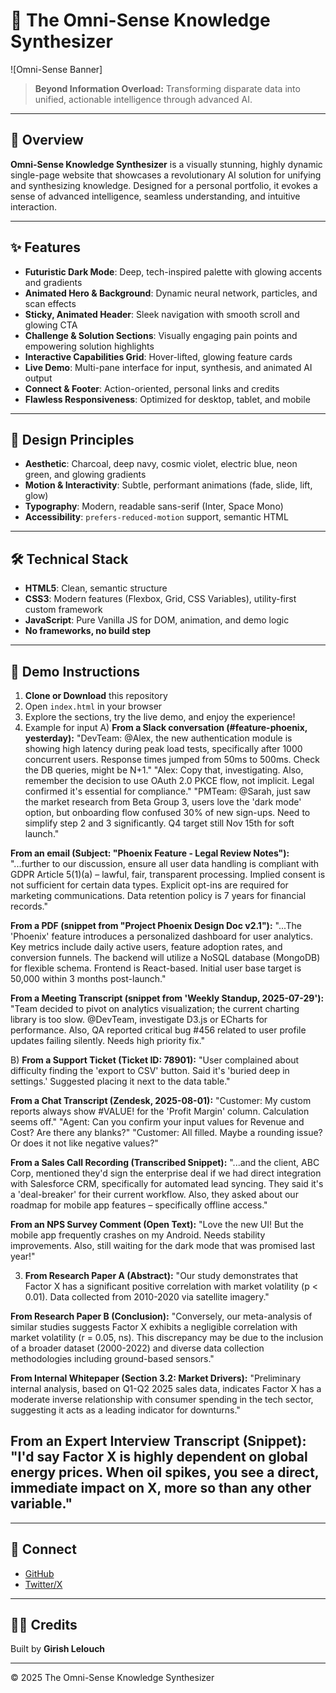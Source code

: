 # 🚀 The Omni-Sense Knowledge Synthesizer

![Omni-Sense Banner]

> **Beyond Information Overload:** Transforming disparate data into unified, actionable intelligence through advanced AI.

---

## 🌌 Overview

**Omni-Sense Knowledge Synthesizer** is a visually stunning, highly dynamic single-page website that showcases a revolutionary AI solution for unifying and synthesizing knowledge. Designed for a personal portfolio, it evokes a sense of advanced intelligence, seamless understanding, and intuitive interaction.

---

## ✨ Features

- **Futuristic Dark Mode**: Deep, tech-inspired palette with glowing accents and gradients
- **Animated Hero & Background**: Dynamic neural network, particles, and scan effects
- **Sticky, Animated Header**: Sleek navigation with smooth scroll and glowing CTA
- **Challenge & Solution Sections**: Visually engaging pain points and empowering solution highlights
- **Interactive Capabilities Grid**: Hover-lifted, glowing feature cards
- **Live Demo**: Multi-pane interface for input, synthesis, and animated AI output
- **Connect & Footer**: Action-oriented, personal links and credits
- **Flawless Responsiveness**: Optimized for desktop, tablet, and mobile

---

## 🎨 Design Principles

- **Aesthetic**: Charcoal, deep navy, cosmic violet, electric blue, neon green, and glowing gradients
- **Motion & Interactivity**: Subtle, performant animations (fade, slide, lift, glow)
- **Typography**: Modern, readable sans-serif (Inter, Space Mono)
- **Accessibility**: `prefers-reduced-motion` support, semantic HTML

---

## 🛠️ Technical Stack

- **HTML5**: Clean, semantic structure
- **CSS3**: Modern features (Flexbox, Grid, CSS Variables), utility-first custom framework
- **JavaScript**: Pure Vanilla JS for DOM, animation, and demo logic
- **No frameworks, no build step**

---

## 🚦 Demo Instructions

1. **Clone or Download** this repository
2. Open `index.html` in your browser
3. Explore the sections, try the live demo, and enjoy the experience!
4. Example for input
   A) **From a Slack conversation (#feature-phoenix, yesterday):**
"DevTeam: @Alex, the new authentication module is showing high latency during peak load tests, specifically after 1000 concurrent users. Response times jumped from 50ms to 500ms. Check the DB queries, might be N+1."
"Alex: Copy that, investigating. Also, remember the decision to use OAuth 2.0 PKCE flow, not implicit. Legal confirmed it's essential for compliance."
"PMTeam: @Sarah, just saw the market research from Beta Group 3, users love the 'dark mode' option, but onboarding flow confused 30% of new sign-ups. Need to simplify step 2 and 3 significantly. Q4 target still Nov 15th for soft launch."

**From an email (Subject: "Phoenix Feature - Legal Review Notes"):**
"...further to our discussion, ensure all user data handling is compliant with GDPR Article 5(1)(a) – lawful, fair, transparent processing. Implied consent is not sufficient for certain data types. Explicit opt-ins are required for marketing communications. Data retention policy is 7 years for financial records."

**From a PDF (snippet from "Project Phoenix Design Doc v2.1"):**
"...The 'Phoenix' feature introduces a personalized dashboard for user analytics. Key metrics include daily active users, feature adoption rates, and conversion funnels. The backend will utilize a NoSQL database (MongoDB) for flexible schema. Frontend is React-based. Initial user base target is 50,000 within 3 months post-launch."

**From a Meeting Transcript (snippet from 'Weekly Standup, 2025-07-29'):**
"Team decided to pivot on analytics visualization; the current charting library is too slow. @DevTeam, investigate D3.js or ECharts for performance. Also, QA reported critical bug #456 related to user profile updates failing silently. Needs high priority fix."

B) **From a Support Ticket (Ticket ID: 78901):**
"User complained about difficulty finding the 'export to CSV' button. Said it's 'buried deep in settings.' Suggested placing it next to the data table."

**From a Chat Transcript (Zendesk, 2025-08-01):**
"Customer: My custom reports always show #VALUE! for the 'Profit Margin' column. Calculation seems off."
"Agent: Can you confirm your input values for Revenue and Cost? Are there any blanks?"
"Customer: All filled. Maybe a rounding issue? Or does it not like negative values?"

**From a Sales Call Recording (Transcribed Snippet):**
"...and the client, ABC Corp, mentioned they'd sign the enterprise deal if we had direct integration with Salesforce CRM, specifically for automated lead syncing. They said it's a 'deal-breaker' for their current workflow. Also, they asked about our roadmap for mobile app features – specifically offline access."

**From an NPS Survey Comment (Open Text):**
"Love the new UI! But the mobile app frequently crashes on my Android. Needs stability improvements. Also, still waiting for the dark mode that was promised last year!"

3) **From Research Paper A (Abstract):**
"Our study demonstrates that Factor X has a significant positive correlation with market volatility (p < 0.01). Data collected from 2010-2020 via satellite imagery."

**From Research Paper B (Conclusion):**
"Conversely, our meta-analysis of similar studies suggests Factor X exhibits a negligible correlation with market volatility (r = 0.05, ns). This discrepancy may be due to the inclusion of a broader dataset (2000-2022) and diverse data collection methodologies including ground-based sensors."

**From Internal Whitepaper (Section 3.2: Market Drivers):**
"Preliminary internal analysis, based on Q1-Q2 2025 sales data, indicates Factor X has a moderate inverse relationship with consumer spending in the tech sector, suggesting it acts as a leading indicator for downturns."

**From an Expert Interview Transcript (Snippet):**
"I'd say Factor X is highly dependent on global energy prices. When oil spikes, you see a direct, immediate impact on X, more so than any other variable."
---


---

## 🤝 Connect

- [GitHub](https://github.com/Lnear8080)
- [Twitter/X](https://x.com/girish_lelouch)

---

## 🧑‍💻 Credits

Built by **Girish Lelouch**

---


© 2025 The Omni-Sense Knowledge Synthesizer
